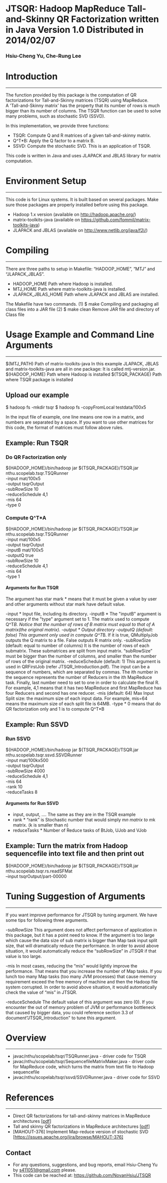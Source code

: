JTSQR: Hadoop MapReduce Tall-and-Skinny QR Factorization written in Java
Version 1.0
Distributed in 2014/02/07
===

### Hsiu-Cheng Yu, Che-Rung Lee


# Introduction
----------------
The function provided by this package is the computation of QR factorizations for Tall-and-Skinny matrices (TSQR) using MapReduce.  
A 'Tall-and-Skinny matrix' has the property that its number of rows is much bigger than its number of columns. 
The TSQR function can be used to solve many problems, such as stochastic SVD (SSVD).

In this implementation, we provide three functions:

 * TSQR: Compute Q and R matrices of a given tall-and-skinny matrix.
 * Q^T*B: Apply the Q factor to a matrix B.
 * SSVD: Compute the stochastic SVD. This is an application of TSQR. 

This code is written in Java and uses JLAPACK and JBLAS library for matrix computation.

# Environment Setup
--------
This code is for Linux systems.  It is built based on several packages. Make sure those packages are properly installed before using this package.

 * Hadoop 1.x version (available on http://hadoop.apache.org/)
 * matrix-toolkits-java (available on https://github.com/fommil/matrix-toolkits-java)
 * JLAPACK and JBLAS (available on http://www.netlib.org/java/f2j/)

# Compiling 
--------------
There are three paths to setup in Makefile: “HADOOP_HOME”, “MTJ” and “JLAPACK_JBLAS”.

 - HADOOP_HOME
   Path where Hadoop is installed.
 - MTJ_HOME 
  Path where matrix-toolkits-java is installed.
 - JLAPACK_JBLAS_HOME
  Path where JLAPACK and JBLAS are installed.

The Makefile have two commands.
 (1) $ make
     Compiling and packaging all class files into a JAR file
 (2) $ make clean
     Remove JAR file and directory of Class file


# Usage Example and Command Line Arguments
----------------------------------------------------

 $(MTJ_PATH)
  Path of matrix-toolkits-java
  In this example JLAPACK, JBLAS and matrix-toolkits-java are all in one package: It is called mtj-version.jar.
 $(HADOOP_HOME)
  Path where Hadoop is installed
 $(TSQR_PACKAGE)
  Path where TSQR package is installed
  
## Upload our example
 $ hadoop fs -mkdir tsqr
 $ hadoop fs -copyFromLocal testdata/100x5

In the input file of example, one line means one row in a matrix, and numbers are separated by a space. 
If you want to use other matrices for this code, the format of matrices must follow above rules.

## Example: Run TSQR
### Do QR Factorization only
 ${HADOOP_HOME}/bin/hadoop jar ${TSQR_PACKAGE}/TSQR.jar nthu.scopelab.tsqr.TSQRunner \
 -input mat/100x5 \
 -output tsqrOutput \
 -subRowSize 10 \
 -reduceSchedule 4,1 \
 -mis 64 \
 -type 0
 

### Compute Q^T*A
 ${HADOOP_HOME}/bin/hadoop jar ${TSQR_PACKAGE}/TSQR.jar nthu.scopelab.tsqr.TSQRunner \
 -input mat/100x5 \
 -output tsqrOutput \
 -inputB mat/100x5 \
 -outputQ true \
 -subRowSize 10 \
 -reduceSchedule 4,1 \
 -mis 64 \
 -type 1

#### Arguments for Run TSQR
The argument has star mark * means that it must be given a value by user and other arguments without star mark have default value.

 -input *
  Input file, including its directory.
 -inputB *
  The "inputB" argument is necessary if the "type" argument set to 1. 
  The matrix used to compute Q^T*B. Notice that the number of rows of B matrix must equal to that of A matrix(the original matrix).
 -output *
  Output directory
 -outputQ (default: false)
  This argument only used in compute Q^T*B. If it is true, QMultiplyJob outputs the Q matrix to a file.  False outputs R matrix only.
 -subRowSize (default: equal to number of columns)
  It is the number of rows of each submatrix. These submatrices are split from input matrix. “subRowSize” must be bigger than the number of columns, and smaller than the number of rows of the original matrix.
 -reduceSchedule (default: 1) 
  This argument is used in QRFirstJob (refer JTSQR_Introduction.pdf). The input can be a sequence of numbers, which are separated by commas.  The ith number in the sequence represents the number of Reducers in the ith MapReduce task.
  Finally, last number need to set to one in order to calculate the final R.
  For example, 4,1 means that it has two MapReduce and first MapReduce has four Reducers and second has one reducer.
 -mis (default: 64)
  Max Input Split size: the maximum size of each input data.  For example, mis=64 means the maximum size of each split file is 64MB. 
 -type *
  0 means that do QR factorization only and 1 is to compute Q^T*B

## Example: Run SSVD
### Run SSVD
 ${HADOOP_HOME}/bin/hadoop jar ${TSQR_PACKAGE}/TSQR.jar nthu.scopelab.tsqr.ssvd.SSVDRunner \
 -input mat/100kx500 \
 -output tsqrOutput \
 -subRowSize 4000 \
 -reduceSchedule 4,1 \
 -mis 64 \
 -rank 10 \
 -reduceTasks 8

#### Arguments for Run SSVD
 - input, output, ....
  The same as they are in the TSQR example
 - rank *
  “rank” is Stochastic number that would simply m*n matrix to m*k matrix. (k is smaller than n)
 - reduceTasks *
  Number of Reduce tasks of BtJob, UJob and VJob

## Example: Turn the matrix from Hadoop sequencefile into text file and then print out 
 ${HADOOP_HOME}/bin/hadoop jar ${TSQR_PACKAGE}/TSQR.jar nthu.scopelab.tsqr.rs.readSFMat \
 –input tsqrOutput/part-00000

# Tuning Suggestion of Arguments
--------------------------------
If you want improve performance for JTSQR by tuning argument. We have some tips for following three arguments.

-subRowSize
This argument does not affect performance of application in this package, but it has a point need to know. 
If the argument is too large which cause the data size of sub matrix is bigger than Map task input split size, 
that will dramatically reduce the performance. In order to avoid above situation, it would automatically reduce 
the “subRowSize” in JTSQR if that value is too large.

-mis
In most cases, reducing the “mis” would lightly improve the performance. That means that you increase the number 
of Map tasks. If you lunch too many Map tasks (too many JVM processes) that cause memory requirement exceed the free 
memory of machine and then the Hadoop file system corrupted. In order to avoid above situation, it would automatically 
check the value of “mis” in JTSQR.

-reduceSchedule
The default value of this argument was zero (0). If you encounter the out of memory problem of JVM or performance bottleneck
that caused by bigger data, you could reference section 3.3 of document“JTSQR_Introduction" to tune this argument.

# Overview
--------
 * javac/nthu/scopelab/tsqr/TSQRunner.java - driver code for TSQR
 * javac/nthu/scopelab/tsqr/SequencefileMatrixMaker.java - driver code for MapReduce code, which turns the matrix from text file to Hadoop sequencefile 
 * javac/nthu/scopelab/tsqr/ssvd/SSVDRunner.java - driver code for SSVD


# References
--------------
 * Direct QR factorizations for tall-and-skinny matrices in MapReduce architectures [[pdf](http://arxiv.org/abs/1301.1071)]
 * Tall and skinny QR factorizations in MapReduce architectures [[pdf](http://www.cs.purdue.edu/homes/dgleich/publications/Constantine%202011%20-%20TSQR.pdf)]
 * [MAHOUT-376] Implement Map-reduce version of stochastic SVD [https://issues.apache.org/jira/browse/MAHOUT-376]

Contact
--------
 * For any questions, suggestions, and bug reports, email Hsiu-Cheng Yu by s411051@gmail.com please.
 * This code can be reached at: https://github.com/NovanHsiu/JTSQR
